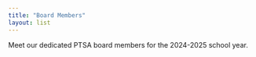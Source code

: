 ```yaml
---
title: "Board Members"
layout: list
---
```


Meet our dedicated PTSA board members for the 2024-2025 school year.
